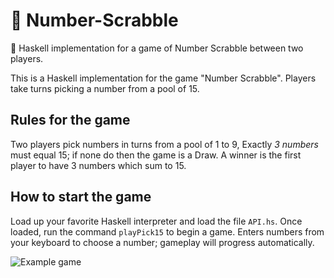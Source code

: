 # 🎲 Number-Scrabble
🎲 Haskell implementation for a game of Number Scrabble between two players.

This is a Haskell implementation for the game "Number Scrabble". Players take turns picking a number from a pool of
15. 

## Rules for the game
Two players pick numbers in turns from a pool of 1 to 9,
Exactly _3 numbers_ must equal 15; if none do then the game is a Draw. 
A winner is the first player to have 3 numbers which sum to 15.

## How to start the game
Load up your favorite Haskell interpreter and load the file `API.hs`. 
Once loaded, run the command `playPick15` to begin a game. 
Enters numbers from your keyboard to choose a number;
gameplay will progress automatically.


![Example game](https://i.imgur.com/PQrGGEu.png)
